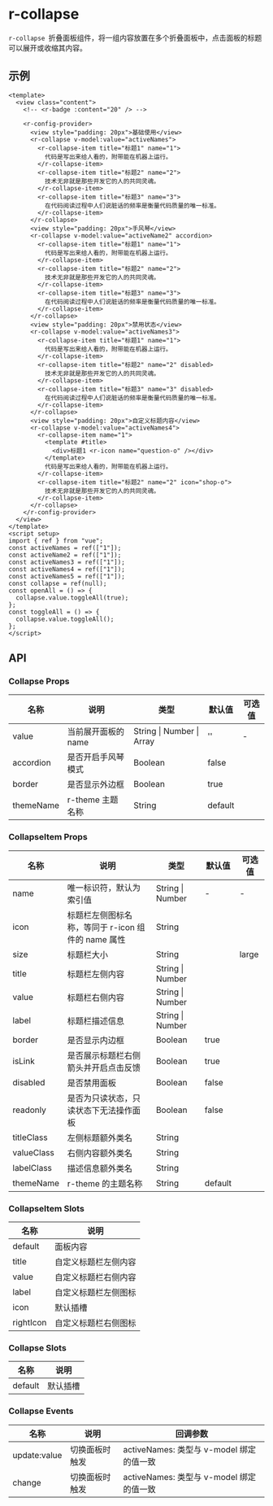 # r-collapse

`r-collapse `折叠面板组件，将一组内容放置在多个折叠面板中，点击面板的标题可以展开或收缩其内容。

## 示例

```vue
<template>
  <view class="content">
    <!-- <r-badge :content="20" /> -->

    <r-config-provider>
      <view style="padding: 20px">基础使用</view>
      <r-collapse v-model:value="activeNames">
        <r-collapse-item title="标题1" name="1">
          代码是写出来给人看的，附带能在机器上运行。
        </r-collapse-item>
        <r-collapse-item title="标题2" name="2">
          技术无非就是那些开发它的人的共同灵魂。
        </r-collapse-item>
        <r-collapse-item title="标题3" name="3">
          在代码阅读过程中人们说脏话的频率是衡量代码质量的唯一标准。
        </r-collapse-item>
      </r-collapse>
      <view style="padding: 20px">手风琴</view>
      <r-collapse v-model:value="activeName2" accordion>
        <r-collapse-item title="标题1" name="1">
          代码是写出来给人看的，附带能在机器上运行。
        </r-collapse-item>
        <r-collapse-item title="标题2" name="2">
          技术无非就是那些开发它的人的共同灵魂。
        </r-collapse-item>
        <r-collapse-item title="标题3" name="3">
          在代码阅读过程中人们说脏话的频率是衡量代码质量的唯一标准。
        </r-collapse-item>
      </r-collapse>
      <view style="padding: 20px">禁用状态</view>
      <r-collapse v-model:value="activeNames3">
        <r-collapse-item title="标题1" name="1">
          代码是写出来给人看的，附带能在机器上运行。
        </r-collapse-item>
        <r-collapse-item title="标题2" name="2" disabled>
          技术无非就是那些开发它的人的共同灵魂。
        </r-collapse-item>
        <r-collapse-item title="标题3" name="3" disabled>
          在代码阅读过程中人们说脏话的频率是衡量代码质量的唯一标准。
        </r-collapse-item>
      </r-collapse>
      <view style="padding: 20px">自定义标题内容</view>
      <r-collapse v-model:value="activeNames4">
        <r-collapse-item name="1">
          <template #title>
            <div>标题1 <r-icon name="question-o" /></div>
          </template>
          代码是写出来给人看的，附带能在机器上运行。
        </r-collapse-item>
        <r-collapse-item title="标题2" name="2" icon="shop-o">
          技术无非就是那些开发它的人的共同灵魂。
        </r-collapse-item>
      </r-collapse>
    </r-config-provider>
  </view>
</template>
<script setup>
import { ref } from "vue";
const activeNames = ref(["1"]);
const activeName2 = ref(["1"]);
const activeNames3 = ref(["1"]);
const activeNames4 = ref(["1"]);
const activeNames5 = ref(["1"]);
const collapse = ref(null);
const openAll = () => {
  collapse.value.toggleAll(true);
};
const toggleAll = () => {
  collapse.value.toggleAll();
};
</script>
```

## API

### Collapse Props

| 名称      | 说明                | 类型                      | 默认值  | 可选值 |
| --------- | ------------------- | ------------------------- | ------- | ------ |
| value     | 当前展开面板的 name | String \| Number \| Array | ''      | -      |
| accordion | 是否开启手风琴模式  | Boolean                   | false   |        |
| border    | 是否显示外边框      | Boolean                   | true    |        |
| themeName | r-theme 主题名称    | String                    | default |        |

### CollapseItem Props

| 名称       | 说明                                               | 类型             | 默认值  | 可选值 |
| ---------- | -------------------------------------------------- | ---------------- | ------- | ------ |
| name       | 唯一标识符，默认为索引值                           | String \| Number | -       | -      |
| icon       | 标题栏左侧图标名称，等同于 r-icon 组件的 name 属性 | String           |         |        |
| size       | 标题栏大小                                         | String           |         | large  |
| title      | 标题栏左侧内容                                     | String \| Number |         |        |
| value      | 标题栏右侧内容                                     | String \| Number |         |        |
| label      | 标题栏描述信息                                     | String \| Number |         |        |
| border     | 是否显示内边框                                     | Boolean          | true    |        |
| isLink     | 是否展示标题栏右侧箭头并开启点击反馈               | Boolean          | true    |        |
| disabled   | 是否禁用面板                                       | Boolean          | false   |        |
| readonly   | 是否为只读状态，只读状态下无法操作面板             | Boolean          | false   |        |
| titleClass | 左侧标题额外类名                                   | String           |         |        |
| valueClass | 右侧内容额外类名                                   | String           |         |        |
| labelClass | 描述信息额外类名                                   | String           |         |        |
| themeName  | r-theme 的主题名称                                 | String           | default |        |

### CollapseItem Slots

| 名称      | 说明                 |
| --------- | -------------------- |
| default   | 面板内容             |
| title     | 自定义标题栏左侧内容 |
| value     | 自定义标题栏右侧内容 |
| label     | 自定义标题栏左侧图标 |
| icon      | 默认插槽             |
| rightIcon | 自定义标题栏右侧图标 |

### Collapse Slots

| 名称    | 说明     |
| ------- | -------- |
| default | 默认插槽 |

### Collapse Events

| 名称         | 说明           | 回调参数                                 |
| ------------ | -------------- | ---------------------------------------- |
| update:value | 切换面板时触发 | activeNames: 类型与 v-model 绑定的值一致 |
| change       | 切换面板时触发 | activeNames: 类型与 v-model 绑定的值一致 |
